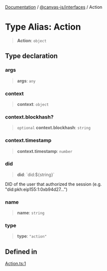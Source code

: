 [Documentation](../../../packages.md) / [@canvas-js/interfaces](../index.md) / Action

# Type Alias: Action

> **Action**: `object`

## Type declaration

### args

> **args**: `any`

### context

> **context**: `object`

### context.blockhash?

> `optional` **context.blockhash**: `string`

### context.timestamp

> **context.timestamp**: `number`

### did

> **did**: \`did:$\{string\}\`

DID of the user that authorized the session (e.g. "did:pkh:eip155:1:0xb94d27...")

### name

> **name**: `string`

### type

> **type**: `"action"`

## Defined in

[Action.ts:1](https://github.com/canvasxyz/canvas/blob/62d177fb446565afa753f83091e84331fbd47245/packages/interfaces/src/Action.ts#L1)
